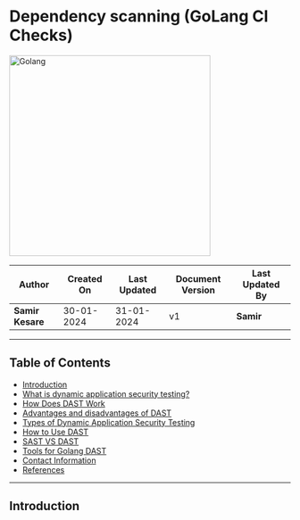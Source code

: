 # Dependency scanning (GoLang CI Checks)

<img width="360" length="100" alt="Golang" src="https://github.com/avengers-p7/Documentation/assets/156056413/56e9dd64-9654-449c-be6d-4212de6aca71">


| Author                 | Created On | Last Updated | Document Version | Last Updated By |
| ---------------------- | ---------- | ------------ | ---------------- | --------------- |
| **Samir Kesare** | 30-01-2024 | 31-01-2024   | v1               |  **Samir**        |
***
## Table of Contents

+ [Introduction](#Introduction)
+ [What is dynamic application security testing?](#What-is-dynamic-application-security-testing?)
+ [How Does DAST Work](#How-Does-DAST-Work)
+ [Advantages and disadvantages of DAST](#Advantages-and-disadvantages-of-DAST)
+ [Types of Dynamic Application Security Testing](#Types-of-Dynamic-Application-Security-Testing)
+ [How to Use DAST](#How-to-Use-DAST)
+ [SAST VS DAST](#SAST-VS-DAST)
+ [Tools for Golang DAST](#Tools-for-Golang-DAST)
+ [Contact Information](#Contact-Information)
+ [References](#References)
***
## Introduction


